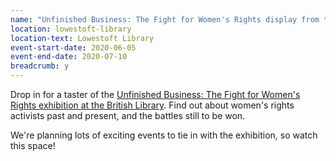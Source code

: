 ```yaml
---
name: "Unfinished Business: The Fight for Women's Rights display from the British Library Living Knowledge Network"
location: lowestoft-library
location-text: Lowestoft Library
event-start-date: 2020-06-05
event-end-date: 2020-07-10
breadcrumb: y
---
```


Drop in for a taster of the [Unfinished Business: The Fight for Women's Rights exhibition at the British Library](https://www.bl.uk/events/unfinished-business). Find out about women's rights activists past and present, and the battles still to be won.

We're planning lots of exciting events to tie in with the exhibition, so watch this space!
